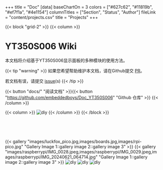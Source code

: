 +++
title = "Doc"
[data]
baseChartOn = 3
colors = ["#627c62", "#11819b", "#ef7f1a", "#4e1154"]
columnTitles = ["Section", "Status", "Author"]
fileLink = "content/projects.csv"
title = "Projects"
+++

{{< block "grid-2" >}}
{{< column >}}

# **YT350S006** Wiki

本文档将介绍基于YT350S006显示面板的多种模块的使用方法。

{{< tip "warning" >}}
如果您希望帮助维护本文档，请在Github提交 [PR](https://github.com/onweru/compose/pulls)。

若文档有误，请提交 [issue](https://github.com/onweru/compose/issues/new/choose "Open a Github Issue")(s) {{< /tip >}}

<!--
{{< tip >}}
You can generate diagrams, flowcharts, and piecharts from text in a similar manner as markdown using [mermaid](./docs/compose/mermaid/).

Or, [generate graphs, charts](docs/compose/graphs-charts-tables/#show-a-pie-doughnut--bar-chart-at-once) and tables from a csv, ~~or a json~~ file.
{{< /tip >}} -->

{{< button "docs/" "阅读文档" >}}{{< button "https://github.com/embeddedboys/Doc_YT350S006" "Github 仓库" >}}
{{< /column >}}

{{< column >}}
![diy](/images/pico_dm_yt350s006_zoomed.jpg)
{{< /column >}}
{{< /block >}}

</br></br></br>
<!-- <h2 align="center"> 画廊 </h2> -->

{{< gallery "images/luckfox_pico.jpg,images/boards.jpg,images/rpi-pico.jpg" "Gallery Image 1::gallery image 2::gallery image 3" >}}
{{< gallery "images/raspberrypi/IMG_0028.jpeg,images/raspberrypi/IMG_0029.jpeg,images/raspberrypi/IMG_20240621_064714.jpg" "Gallery Image 1::gallery image 2::gallery image 3" >}}
![diy](/images/raspberrypi/IMG_0032.jpeg)
![diy](/images/raspberrypi/IMG_0033.jpeg)
![diy](/images/raspberrypi/IMG_20240621_064648.jpg)